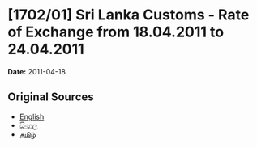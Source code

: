 # [1702/01] Sri Lanka Customs - Rate of Exchange from 18.04.2011 to 24.04.2011

**Date:** 2011-04-18

## Original Sources

- [English](https://documents.gov.lk/view/extra-gazettes/2011/4/1702-01_E.pdf)
- [සිංහල](https://documents.gov.lk/view/extra-gazettes/2011/4/1702-01_S.pdf)
- [தமிழ்](https://documents.gov.lk/view/extra-gazettes/2011/4/1702-01_T.pdf)
